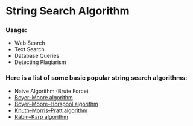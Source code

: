 # String Search Algorithm

### Usage:
* Web Search
* Text Search
* Database Queries
* Detecting Plagiarism

### Here is a list of some basic popular string search algorithms:
* Naive Algorithm (Brute Force)
* [Boyer–Moore algorithm](https://en.wikipedia.org/wiki/Boyer%E2%80%93Moore_string_search_algorithm)
* [Boyer–Moore–Horspool algorithm](https://en.wikipedia.org/wiki/Boyer%E2%80%93Moore%E2%80%93Horspool_algorithm)
* [Knuth–Morris–Pratt algorithm](https://en.wikipedia.org/wiki/Knuth%E2%80%93Morris%E2%80%93Pratt_algorithm)
* [Rabin–Karp algorithm](https://en.wikipedia.org/wiki/Rabin%E2%80%93Karp_algorithm)